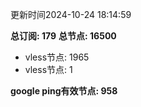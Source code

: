 更新时间2024-10-24 18:14:59

**总订阅: 179**
**总节点: 16500**
- vless节点: 1965
- vless节点: 1

**google ping有效节点: 958**
